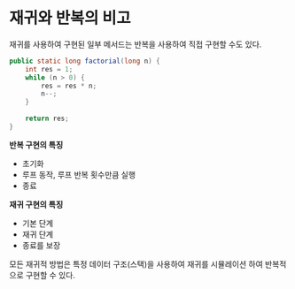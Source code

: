 # 재귀와 반복의 비고

재귀를 사용하여 구현된 일부 메서드는 반복을 사용하여 직접 구현할 수도 있다.

```java
public static long factorial(long n) {
    int res = 1;
    while (n > 0) {
        res = res * n;
        n--;
    }
    
    return res;
}
```

**반복 구현의 특징**
- 초기화
- 루프 동작, 루프 반복 횟수만큼 실행
- 종료

**재귀 구현의 특징**
- 기본 단계
- 재귀 단계
- 종료를 보장

모든 재귀적 방법은 특정 데이터 구조(스택)을 사용하여 재귀를 시뮬레이션 하여 반복적으로 구현할 수 있다.